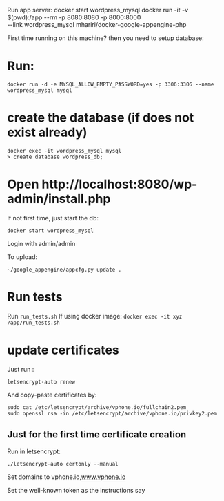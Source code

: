 Run app server:
    docker start wordpress_mysql
    docker run -it -v $(pwd):/app --rm -p 8080:8080 -p 8000:8000 \
        --link wordpress_mysql mhariri/docker-google-appengine-php


First time running on this machine? then you need to setup database:

# Run:

    docker run -d -e MYSQL_ALLOW_EMPTY_PASSWORD=yes -p 3306:3306 --name wordpress_mysql mysql

# create the database (if does not exist already)

    docker exec -it wordpress_mysql mysql
    > create database wordpress_db;


# Open http://localhost:8080/wp-admin/install.php



If not first time, just start the db:

    docker start wordpress_mysql

Login with admin/admin


To upload:

    ~/google_appengine/appcfg.py update .



# Run tests

Run `run_tests.sh`
If using docker image: `docker exec -it xyz /app/run_tests.sh`

# update certificates

Just run :

    letsencrypt-auto renew

And copy-paste certificates by:

    sudo cat /etc/letsencrypt/archive/vphone.io/fullchain2.pem
    sudo openssl rsa -in /etc/letsencrypt/archive/vphone.io/privkey2.pem


## Just for the first time certificate creation

Run in letsencrypt:

    ./letsencrypt-auto certonly --manual

Set domains to vphone.io,www.vphone.io

Set the well-known token as the instructions say
